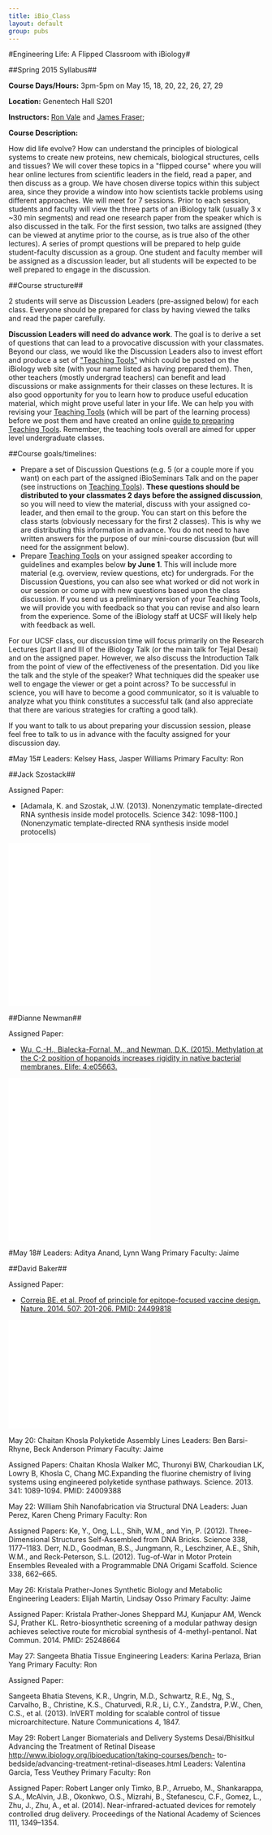 ```yaml
---
title: iBio_Class
layout: default
group: pubs
---
```


#Engineering Life:  A Flipped Classroom with iBiology#

##Spring 2015 Syllabus##

**Course Days/Hours:** 3pm-5pm on May 15, 18, 20, 22, 26, 27, 29

**Location:** Genentech Hall S201

**Instructors:** [Ron Vale](Ron.Vale@ucsf.edu) and [James Fraser](jfraser@fraserlab.com);

**Course Description:**

How did life evolve?  How can understand the principles of biological systems to create new proteins, new chemicals, biological structures, cells and tissues?  We will cover these topics in a "flipped course" where you will hear online lectures from scientific leaders in the field, read a paper, and then discuss as a group.  We have chosen diverse topics within this subject area, since they provide a window into how scientists tackle problems using different approaches.  We will meet for 7 sessions.  Prior to each session, students and faculty will view the three parts of an iBiology talk (usually 3 x ~30 min segments) and read one research paper from the speaker which is also discussed in the talk.  For the first session, two talks are assigned (they can be viewed at anytime prior to the course, as is true also of the other lectures).  A series of prompt questions will be prepared to help guide student-faculty discussion as a group.  One student and faculty member will be assigned as a discussion leader, but all students will be expected to be well prepared to engage in the discussion.  


##Course structure##

2 students will serve as Discussion Leaders (pre-assigned below) for each class.  Everyone should be prepared for class by having viewed the talks and read the paper carefully.

**Discussion Leaders will need do advance work**.  The goal is to derive a set of questions that can lead to a provocative discussion with your classmates.   Beyond our class, we would like the Discussion Leaders also to invest effort and produce a set of ["Teaching Tools"](/flipped/teaching_tools/) which could be posted on the iBiology web site (with your name listed as having prepared them).  Then, other teachers (mostly undergrad teachers) can benefit and lead discussions or make assignments for their classes on these lectures.  It is also good opportunity for you to learn how to produce useful education material, which might prove useful later in your life.  We can help you with revising your [Teaching Tools](/flipped/teaching_tools/) (which will be part of the learning process) before we post them and have created an online [guide to preparing Teaching Tools](/flipped/teaching_tools/).  Remember, the teaching tools overall are aimed for upper level undergraduate classes.

##Course goals/timelines:
- Prepare a set of Discussion Questions  (e.g. 5 (or a couple more if you want) on each part of the assigned iBioSeminars Talk and on the paper (see instructions on [Teaching Tools](/flipped/teaching_tools/)).  **These questions should be distributed to your classmates 2 days before the assigned discussion**, so you will need to view the material, discuss with your assigned co-leader, and then email to the group.  You can start on this before the class starts (obviously necessary for the first 2 classes).  This is why we are distributing this information in advance.   You do not need to have written answers for the purpose of our mini-course discussion (but will need for the assignment below).
- Prepare [Teaching Tools](/flipped/teaching_tools/) on your assigned speaker according to guidelines and examples below **by June 1**.  This will include more material (e.g. overview, review questions, etc) for undergrads.  For the Discussion Questions, you can also see what worked or did not work in our session or come up with new questions based upon the class discussion.  If you send us a preliminary version of your Teaching Tools, we will provide you with feedback so that you can revise and also learn from the experience.  Some of the iBiology staff at UCSF will likely help with feedback as well.

For our UCSF class, our discussion time will focus primarily on the Research Lectures (part II and III of the iBiology Talk (or the main talk for Tejal Desai) and on the assigned paper.   However, we also discuss the Introduction Talk from the point of view of the effectiveness of the presentation.  Did you like the talk and the style of the speaker?  What techniques did the speaker use well to engage the viewer or get a point across?  To be successful in science, you will have to become a good communicator, so it is valuable to analyze what you think constitutes a successful talk (and also appreciate that there are various strategies for crafting a good talk).

If you want to talk to us about preparing your discussion session, please feel free to talk to us in advance with the faculty assigned for your discussion day.


#May 15#
Leaders: Kelsey Hass, Jasper Williams
Primary Faculty:	Ron

##Jack Szostack##

Assigned Paper:

- [Adamala, K. and Szostak, J.W. (2013). Nonenzymatic template-directed RNA synthesis inside model protocells.  Science 342: 1098-1100.](Nonenzymatic template-directed RNA synthesis inside model protocells)

<div class="video-container">
         <iframe src="//www.youtube.com/embed/PqPGOhXoprU" frameborder="0" width="280" height="107"></iframe>
</div>


<div class="video-container">
         <iframe src="//www.youtube.com/embed/CJ5jh33OiOA" frameborder="0" width="280" height="107"></iframe>
</div>

<div class="video-container">
         <iframe src="//www.youtube.com/embed/jfq5-i8xoIU" frameborder="0" width="280" height="107"></iframe>
</div>

##Dianne Newman##

Assigned Paper:

- [Wu, C.-H., Bialecka-Fornal, M., and Newman, D.K. (2015). Methylation at the C-2 position of hopanoids increases rigidity in native bacterial membranes. Elife: 4:e05663.](http://www.ncbi.nlm.nih.gov/pmc/articles/pmid/25599566/)

<div class="video-container">
         <iframe src="//www.youtube.com/embed/laeowpY5WPE" frameborder="0" width="280" height="107"></iframe>
</div>

<div class="video-container">
         <iframe src="//www.youtube.com/embed/4NoIqtZwTjU" frameborder="0" width="280" height="107"></iframe>
</div>

<div class="video-container">
         <iframe src="//www.youtube.com/embed/OEuD7j1PALI" frameborder="0" width="280" height="107"></iframe>
</div>

#May 18#
Leaders:	           Aditya Anand, Lynn Wang
Primary Faculty:	Jaime

##David Baker##

Assigned Paper:

- [Correia BE. et al. Proof of principle for epitope-focused vaccine design. Nature. 2014. 507: 201-206. PMID: 24499818](http://www.ncbi.nlm.nih.gov/pmc/articles/pmid/24499818/)

<div class="video-container">
         <iframe src="//www.youtube.com/embed/0LetJMbu7uY" frameborder="0" width="280" height="107"></iframe>
</div>

<div class="video-container">
         <iframe src="//www.youtube.com/embed/ZrAwWx7meTk" frameborder="0" width="280" height="107"></iframe>
</div>

May 20:   	Chaitan Khosla		Polyketide Assembly Lines
Leaders:	           Ben Barsi-Rhyne, Beck Anderson
Primary Faculty:	Jaime

Assigned Papers:
Chaitan Khosla
Walker MC, Thuronyi BW, Charkoudian LK, Lowry B, Khosla C, Chang MC.Expanding the fluorine chemistry of living systems using engineered polyketide synthase pathways. Science. 2013. 341: 1089-1094.  PMID: 24009388

May 22:	William Shih  		Nanofabrication via Structural DNA
Leaders:    	      Juan Perez, Karen Cheng
Primary Faculty:  Ron

Assigned Papers:
Ke, Y., Ong, L.L., Shih, W.M., and Yin, P. (2012). Three-Dimensional Structures Self-Assembled from DNA Bricks. Science 338, 1177–1183.
Derr, N.D., Goodman, B.S., Jungmann, R., Leschziner, A.E., Shih, W.M., and Reck-Peterson, S.L. (2012). Tug-of-War in Motor Protein Ensembles Revealed with a Programmable DNA Origami Scaffold. Science 338, 662–665.


May 26:	Kristala Prather-Jones	Synthetic Biology and Metabolic Engineering
Leaders:	           Elijah Martin, Lindsay Osso
Primary Faculty:	Jaime

Assigned Paper:
Kristala Prather-Jones
Sheppard MJ, Kunjapur AM, Wenck SJ, Prather KL. Retro-biosynthetic screening of a modular pathway design achieves selective route for microbial synthesis of 4-methyl-pentanol. Nat Commun. 2014. PMID: 25248664

May 27:  	Sangeeta Bhatia		Tissue Engineering
Leaders:	           Karina Perlaza, Brian Yang
Primary Faculty:	Ron

Assigned Paper:

Sangeeta Bhatia
Stevens, K.R., Ungrin, M.D., Schwartz, R.E., Ng, S., Carvalho, B., Christine, K.S., Chaturvedi, R.R., Li, C.Y., Zandstra, P.W., Chen, C.S., et al. (2013). InVERT molding for scalable control of tissue microarchitecture. Nature Communications 4, 1847.


May 29:   	Robert Langer		Biomaterials and Delivery Systems
		Desai/Bhisitkul	Advancing the Treatment of Retinal Disease
				http://www.ibiology.org/ibioeducation/taking-courses/bench-						to-bedside/advancing-treatment-retinal-diseases.html
Leaders:		Valentina Garcia, Tess Veuthey
Primary Faculty:	Ron

Assigned Paper:
Robert Langer only
Timko, B.P., Arruebo, M., Shankarappa, S.A., McAlvin, J.B., Okonkwo, O.S., Mizrahi, B., Stefanescu, C.F., Gomez, L., Zhu, J., Zhu, A., et al. (2014). Near-infrared-actuated devices for remotely controlled drug delivery. Proceedings of the National Academy of Sciences 111, 1349–1354.

